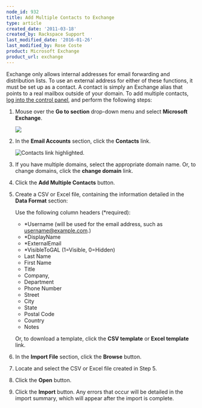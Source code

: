 ```yaml
---
node_id: 932
title: Add Multiple Contacts to Exchange
type: article
created_date: '2011-03-18'
created_by: Rackspace Support
last_modified_date: '2016-01-26'
last_modified_by: Rose Coste
product: Microsoft Exchange
product_url: exchange
---
```


Exchange only allows internal addresses for email forwarding and
distribution lists. To use an external address for either of these
functions, it must be set up as a contact. A contact is simply an
Exchange alias that points to a real mailbox outside of your domain. To
add multiple contacts, [log into the control
panel](https://apps.rackspace.com/?cp), and perform the following
steps:

1. Mouse over the **Go to section** drop-down menu and select
   **Microsoft Exchange**.

   ![](http://www.rackspace.com/apps/support/media/cpnavme.gif)

2. In the **Email Accounts** section, click the **Contacts** link.

   ![Contacts link highlighted.](http://www.rackspace.com/apps/support/media/cp_me_editcontact_002.GIF)

3. If you have multiple domains, select the appropriate domain name.
   Or, to change domains, click the **change domain** link.

4. Click the **Add Multiple Contacts** button.

5. Create a CSV or Excel file, containing the information detailed in
   the **Data Format** section:

   Use the following column headers (\*required):

   - \*Username (will be used for the email address, such as username@example.com.)
   - \*DisplayName
   - \*ExternalEmail
   - \*VisibleToGAL (1=Visible, 0=Hidden)
   - Last Name
   - First Name
   - Title
   - Company,
   - Department
   - Phone Number
   - Street
   - City
   - State
   - Postal Code
   - Country
   - Notes

   Or, to download a template, click the **CSV template** or **Excel
   template** link.

6. In the **Import File** section, click the **Browse** button.

7.  Locate and select the CSV or Excel file created in Step 5.

8.  Click the **Open** button.

9.  Click the **Import** button. Any errors that occur will be detailed
    in the import summary, which will appear after the import
    is complete.
